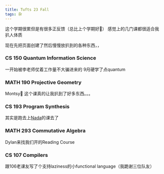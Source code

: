 ```yaml
---
title: Tufts 23 Fall
tags: 杂
---
```


这个学期很累但是有很多正反馈（总比上个学期好🚬） 感觉上的几门课都很适合我扒人体质

现在先把页面创建了然后慢慢放扒到的各种东西，，

<!--more-->

### CS 150 Quantum Information Science

一开始被李老师仗着工作量不大骗进来的 9月硬学了点quantum

### MATH 190 Projective Geometry

Montsy🥰 这个课真的让我扒到了好多东西。。。

### CS 193 Program Synthesis

其实是跑去上[Nada](https://synthesis.metareflection.club/)的课去了

### MATH 293 Commutative Algebra

Dylan来找我们开的Reading Course

### CS 107 Compilers

跟106老课友写了个支持laziness的小functional language（我跪谢三位队友）

## 
